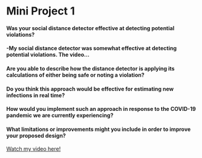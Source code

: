 # Mini Project 1
#### Was your social distance detector effective at detecting potential violations? 
#### -My social distance detector was somewhat effective at detecting potential violations. The video...
#### Are you able to describe how the distance detector is applying its calculations of either being safe or noting a violation?
#### Do you think this approach would be effective for estimating new infections in real time?
#### How would you implement such an approach in response to the COVID-19 pandemic we are currently experiencing?
#### What limitations or improvements might you include in order to improve your proposed design?
[Watch my video here!](https://youtu.be/Ho9KvAZNfq8)

